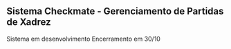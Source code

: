## Sistema Checkmate - Gerenciamento de Partidas de Xadrez

Sistema em desenvolvimento
Encerramento em 30/10
